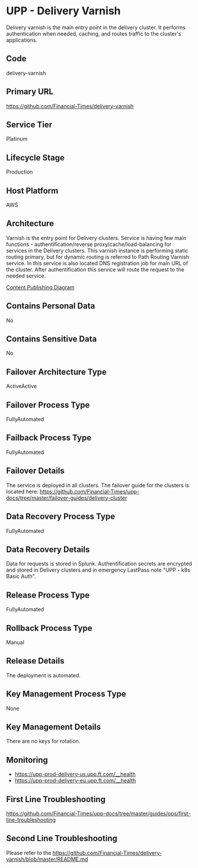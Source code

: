 <!--
    Written in the format prescribed by https://github.com/Financial-Times/runbook.md.
    Any future edits should abide by this format.
-->

# UPP - Delivery Varnish

Delivery varnish is the main entry point in the delivery cluster. It performs authentication when needed, caching, and routes traffic to the cluster's applications.

## Code

delivery-varnish

## Primary URL

<https://github.com/Financial-Times/delivery-varnish>

## Service Tier

Platinum

## Lifecycle Stage

Production

## Host Platform

AWS

## Architecture

Varnish is the entry point for Delivery clusters. Service is having few main functions - authentification/reverse proxy/cache/load-balancing for services in the Delivery clusters. This varnish instance is performing static routing primary, but for dynamic routing is referred to Path Routing Varnish service. In this service is also located DNS registration job for main URL of the cluster. After authentification this service will route the request to the needed service.

[Content Publishing Diagram](https://lucid.app/lucidchart/5f4f1a8b-2d62-4fb3-a605-b54d52ba7ddb/edit?view_items=_riE.MQN~Dcv&invitationId=inv_2d591f1a-d6df-4d98-8c33-3b74c4feaa37)

## Contains Personal Data

No

## Contains Sensitive Data

No

<!-- Placeholder - remove HTML comment markers to activate
## Can Download Personal Data
Choose Yes or No

...or delete this placeholder if not applicable to this system
-->

<!-- Placeholder - remove HTML comment markers to activate
## Can Contact Individuals
Choose Yes or No

...or delete this placeholder if not applicable to this system
-->

## Failover Architecture Type

ActiveActive

## Failover Process Type

FullyAutomated

## Failback Process Type

FullyAutomated

## Failover Details

The service is deployed in all clusters. The failover guide for the clusters is located here: <https://github.com/Financial-Times/upp-docs/tree/master/failover-guides/delivery-cluster>

## Data Recovery Process Type

FullyAutomated

## Data Recovery Details

Data for requests is stored in Splunk. Authentification secrets are encrypted and stored in Delivery clusters and in emergency LastPass note "UPP - k8s Basic Auth".

## Release Process Type

FullyAutomated

## Rollback Process Type

Manual

## Release Details

The deployment is automated.

<!-- Placeholder - remove HTML comment markers to activate
## Heroku Pipeline Name
Enter descriptive text satisfying the following:
This is the name of the Heroku pipeline for this system. If you don't have a pipeline, this is the name of the app in Heroku. A pipeline is a group of Heroku apps that share the same codebase where each app in a pipeline represents the different stages in a continuous delivery workflow, i.e. staging, production.

...or delete this placeholder if not applicable to this system
-->

## Key Management Process Type

None

## Key Management Details

There are no keys for rotation.

## Monitoring

- <https://upp-prod-delivery-us.upp.ft.com/__health>
- <https://upp-prod-delivery-eu.upp.ft.com/__health>

## First Line Troubleshooting

<https://github.com/Financial-Times/upp-docs/tree/master/guides/ops/first-line-troubleshooting>

## Second Line Troubleshooting

Please refer to the <https://github.com/Financial-Times/delivery-varnish/blob/master/README.md>
